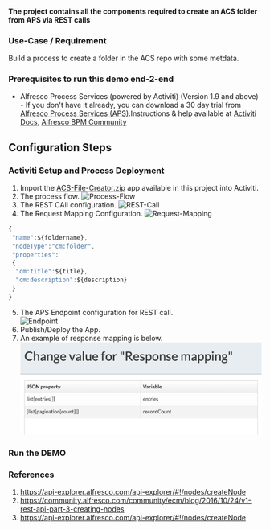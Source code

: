 #### The project contains all the components required to create an ACS folder from APS via REST calls

### Use-Case / Requirement

Build a process to create a folder in the ACS repo with some metdata.

### Prerequisites to run this demo end-2-end

* Alfresco Process Services (powered by Activiti) (Version 1.9 and above) - If you don't have it already, you can download a 30 day trial from [Alfresco Process Services (APS)](https://www.alfresco.com/products/business-process-management/alfresco-activiti).Instructions & help available at [Activiti Docs](http://docs.alfresco.com/activiti/docs/), [Alfresco BPM Community](https://community.alfresco.com/community/bpm)

## Configuration Steps

### Activiti Setup and Process Deployment

1. Import the [ACS-File-Creator.zip](ACS-File-Creator.zip) app available in this project into Activiti.
2. The process flow.  ![Process-Flow](images/Process-Flow.png)
3. The REST CAll configuration. ![REST-Call](images/REST-Call.png)
4. The Request Mapping Configuration. ![Request-Mapping](images/Request-Mapping.png)

  ```javascript
  {
   "name":${foldername},
   "nodeType":"cm:folder",
   "properties":
   {
    "cm:title":${title},
    "cm:description":${description}
   }
  }
  ```

5. The APS Endpoint configuration for REST call. <br/>![Endpoint](images/Endpoint.png)
6. Publish/Deploy the App.
7. An example of response mapping is below.<br/>
 ![ResponseMapping](images/response-mapping.png)

### Run the DEMO


### References

1. <https://api-explorer.alfresco.com/api-explorer/#!/nodes/createNode>
2. <https://community.alfresco.com/community/ecm/blog/2016/10/24/v1-rest-api-part-3-creating-nodes>
3. <https://api-explorer.alfresco.com/api-explorer/#!/nodes/createNode>
